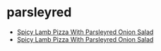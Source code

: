 # parsleyred

 * [Spicy Lamb Pizza With Parsleyred Onion Salad](../../index/s/spicy-lamb-pizza-with-parsleyred-onion-salad.json)
 * [Spicy Lamb Pizza With Parsleyred Onion Salad](../../index/s/spicy-lamb-pizza-with-parsleyred-onion-salad.json)

